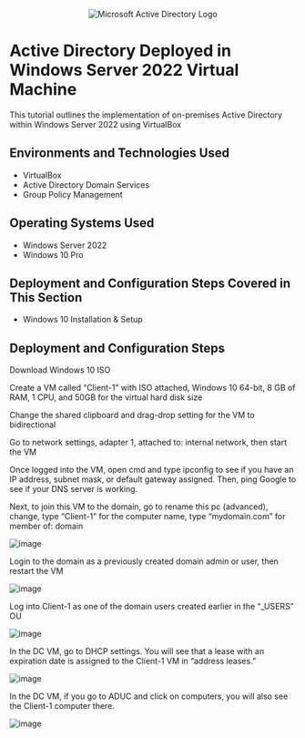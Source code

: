 <p align="center">
<img src="https://i.imgur.com/pU5A58S.png" alt="Microsoft Active Directory Logo"/>
</p>

<h1>Active Directory Deployed in Windows Server 2022 Virtual Machine </h1>
This tutorial outlines the implementation of on-premises Active Directory within Windows Server 2022 using VirtualBox<br />

<h2>Environments and Technologies Used</h2>

- VirtualBox
- Active Directory Domain Services
- Group Policy Management 

<h2>Operating Systems Used </h2>

- Windows Server 2022
- Windows 10 Pro

<h2>Deployment and Configuration Steps Covered in This Section</h2>

- Windows 10 Installation & Setup

<h2>Deployment and Configuration Steps</h2>

Download Windows 10 ISO

Create a VM called “Client-1” with ISO attached, Windows 10 64-bit, 8 GB of RAM, 1 CPU, and 50GB for the virtual hard disk size

Change the shared clipboard and drag-drop setting for the VM to bidirectional 

Go to network settings, adapter 1, attached to: internal network, then start the VM

Once logged into the VM, open cmd and type ipconfig to see if you have an IP address, subnet mask, or default gateway assigned. Then, ping Google to see if your DNS server is working. 

Next, to join this VM to the domain, go to rename this pc (advanced), change, type “Client-1” for the computer name, type “mydomain.com” for member of: domain

![image](https://github.com/user-attachments/assets/d2698881-6e71-49fb-adcc-a8151393e47c)

Login to the domain as a previously created domain admin or user, then restart the VM

![image](https://github.com/user-attachments/assets/116669bb-4051-4da6-8147-7c5710901d0a)

Log into Client-1 as one of the domain users created earlier in the “_USERS” OU

![image](https://github.com/user-attachments/assets/7be8af01-927c-4157-8e58-9af344174635)

In the DC VM, go to DHCP settings. You will see that a lease with an expiration date is assigned to the Client-1 VM in “address leases.” 

![image](https://github.com/user-attachments/assets/0fc9dc35-b60e-48bc-842b-9180be90790b)

In the DC VM, if you go to ADUC and click on computers, you will also see the Client-1 computer there. 

![image](https://github.com/user-attachments/assets/bee55d31-bd76-4d6a-8213-7b68035f21ba)




